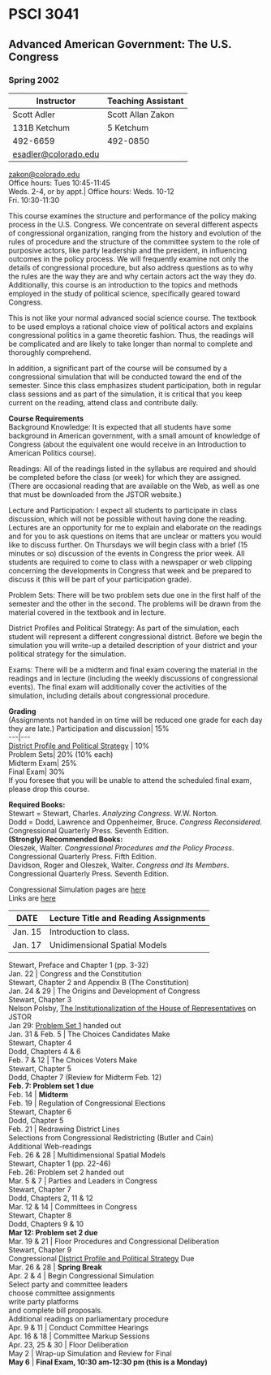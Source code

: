 # PSCI 3041

## Advanced American Government: The U.S. Congress

### Spring 2002

Instructor| Teaching Assistant  
---|---  
Scott Adler| Scott Allan Zakon  
131B Ketchum| 5 Ketchum  
492-6659| 492-0850  
[esadler@colorado.edu](mailto:esadler@colorado.edu)|
[zakon@colorado.edu](mailto:zakon@colorado.edu)  
Office hours: Tues 10:45-11:45  
Weds. 2-4, or by appt.| Office hours: Weds. 10-12  
Fri. 10:30-11:30  
  
This course examines the structure and performance of the policy making
process in the U.S. Congress. We concentrate on several different aspects of
congressional organization, ranging from the history and evolution of the
rules of procedure and the structure of the committee system to the role of
purposive actors, like party leadership and the president, in influencing
outcomes in the policy process. We will frequently examine not only the
details of congressional procedure, but also address questions as to why the
rules are the way they are and why certain actors act the way they do.
Additionally, this course is an introduction to the topics and methods
employed in the study of political science, specifically geared toward
Congress.

This is not like your normal advanced social science course. The textbook to
be used employs a rational choice view of political actors and explains
congressional politics in a game theoretic fashion. Thus, the readings will be
complicated and are likely to take longer than normal to complete and
thoroughly comprehend.

In addition, a significant part of the course will be consumed by a
congressional simulation that will be conducted toward the end of the
semester. Since this class emphasizes student participation, both in regular
class sessions and as part of the simulation, it is critical that you keep
current on the reading, attend class and contribute daily.

  
**Course Requirements**  
Background Knowledge: It is expected that all students have some background in
American government, with a small amount of knowledge of Congress (about the
equivalent one would receive in an Introduction to American Politics course).

Readings: All of the readings listed in the syllabus are required and should
be completed before the class (or week) for which they are assigned. (There
are occasional reading that are available on the Web, as well as one that must
be downloaded from the JSTOR website.)

Lecture and Participation: I expect all students to participate in class
discussion, which will not be possible without having done the reading.
Lectures are an opportunity for me to explain and elaborate on the readings
and for you to ask questions on items that are unclear or matters you would
like to discuss further. On Thursdays we will begin class with a brief (15
minutes or so) discussion of the events in Congress the prior week. All
students are required to come to class with a newspaper or web clipping
concerning the developments in Congress that week and be prepared to discuss
it (this will be part of your participation grade).

Problem Sets: There will be two problem sets due one in the first half of the
semester and the other in the second. The problems will be drawn from the
material covered in the textbook and in lecture.

District Profiles and Political Strategy: As part of the simulation, each
student will represent a different congressional district. Before we begin the
simulation you will write-up a detailed description of your district and your
political strategy for the simulation.

Exams: There will be a midterm and final exam covering the material in the
readings and in lecture (including the weekly discussions of congressional
events). The final exam will additionally cover the activities of the
simulation, including details about congressional procedure.

  
**Grading**  
(Assignments not handed in on time will be reduced one grade for each day they
are late.)  Participation and discussion| 15%  
---|---  
[District Profile and Political Strategy](district.html)  | 10%  
Problem Sets| 20% (10% each)  
Midterm Exam| 25%  
Final Exam| 30%  
If you foresee that you will be unable to attend the scheduled final exam,
please drop this course.

**Required Books:**  
Stewart = Stewart, Charles. _Analyzing Congress_. W.W. Norton.  
Dodd = Dodd, Lawrence and Oppenheimer, Bruce. _Congress Reconsidered_.
Congressional Quarterly Press. Seventh Edition.  
**(Strongly) Recommended Books:**  
Oleszek, Walter. _Congressional Procedures and the Policy Process_.
Congressional Quarterly Press. Fifth Edition.  
Davidson, Roger and Oleszek, Walter. _Congress and Its Members_. Congressional
Quarterly Press. Seventh Edition.

Congressional Simulation pages are [here](congress.html)  
Links are [here](links.html)

DATE| Lecture Title and Reading Assignments  
---|---  
Jan. 15  | Introduction to class.  
Jan. 17  | Unidimensional Spatial Models  
Stewart, Preface and Chapter 1 (pp. 3-32)  
Jan. 22  | Congress and the Constitution  
Stewart, Chapter 2 and Appendix B (The Constitution)  
Jan. 24 & 29  | The Origins and Development of Congress  
Stewart, Chapter 3  
Nelson Polsby, [The Institutionalization of the House of
Representatives](http://www.jstor.org/view/00030554/di960948/96p0127u/0?currentResult=00030554%2bdi960948%2b96p0127u%2b0%2c01%2b19680300%2b9995%2b80319699&psearchExp=&searchID=8dd55318.10111235470&nextHit=01&sortOrder=SCORE&viewContent=Article&config=jstor&frame=noframe&userID=808aa2cc@colorado.edu/018dd553180050780351&dpi=3&displayChunk=10)
on JSTOR  
Jan 29: [Problem Set 1](ps1.html) handed out  
Jan. 31 & Feb. 5  | The Choices Candidates Make  
Stewart, Chapter 4  
Dodd, Chapters 4 & 6  
Feb. 7 & 12  | The Choices Voters Make  
Stewart, Chapter 5  
Dodd, Chapter 7 (Review for Midterm Feb. 12)  
**Feb. 7: Problem set 1 due**  
Feb. 14  |  **Midterm**  
Feb. 19  | Regulation of Congressional Elections  
Stewart, Chapter 6  
Dodd, Chapter 5  
Feb. 21  | Redrawing District Lines  
Selections from Congressional Redistricting (Butler and Cain)  
Additional Web-readings  
Feb. 26 & 28  | Multidimensional Spatial Models  
Stewart, Chapter 1 (pp. 22-46)  
Feb. 26: Problem set 2 handed out  
Mar. 5 & 7  | Parties and Leaders in Congress  
Stewart, Chapter 7  
Dodd, Chapters 2, 11 & 12  
Mar. 12 & 14  | Committees in Congress  
Stewart, Chapter 8  
Dodd, Chapters 9 & 10  
**Mar 12: Problem set 2 due**  
Mar. 19 & 21  | Floor Procedures and Congressional Deliberation  
Stewart, Chapter 9  
Congressional [District Profile and Political Strategy](district.html) Due  
Mar. 26 & 28  |  **Spring Break**  
Apr. 2 & 4  | Begin Congressional Simulation  
Select party and committee leaders  
choose committee assignments  
write party platforms  
and complete bill proposals.  
Additional readings on parliamentary procedure  
Apr. 9 & 11  | Conduct Committee Hearings  
Apr. 16 & 18  | Committee Markup Sessions  
Apr. 23, 25 & 30  | Floor Deliberation  
May 2  | Wrap-up Simulation and Review for Final  
**May 6**  |  ****Final Exam, 10:30 am-12:30 pm** (this is a Monday)**

